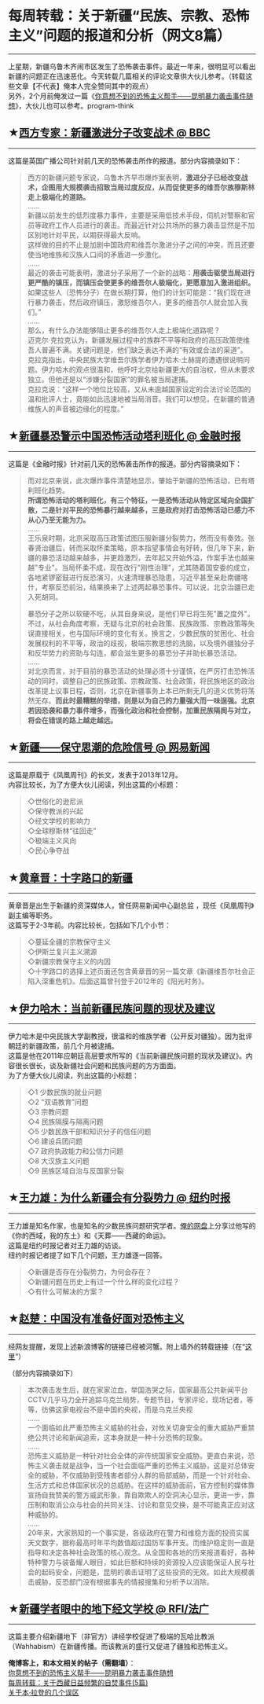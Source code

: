 # 每周转载：关于新疆“民族、宗教、恐怖主义”问题的报道和分析（网文8篇） 

-----

 上星期，新疆乌鲁木齐闹市区发生了恐怖袭击事件。最近一年来，很明显可以看出新疆的问题正在迅速恶化。今天转载几篇相关的评论文章供大伙儿参考。（转载这些文章【不代表】俺本人完全赞同其中的观点）  
 另外，2个月前俺发过一篇《[你意想不到的恐怖主义帮手——昆明暴力袭击事件随想](https://program-think.blogspot.com/2014/03/who-help-terrorism.html)》，大伙儿也可以参考。program-think  
   
 ## ★[西方专家：新疆激进分子改变战术 @ BBC](http://www.bbc.co.uk/zhongwen/simp/world/2014/05/140523_xinjiang_westernexperts.shtml)
---------------------------------------------------------------------------------------------------------------

  
 这篇是英国广播公司针对前几天的恐怖袭击所作的报道。部分内容摘录如下：  
 
> 西方的新疆问题专家说，乌鲁木齐早市爆炸案表明，**激进分子已经改变战术，企图用大规模袭击招致当局过度反应，从而促使更多的维吾尔族穆斯林走上极端化的道路。**  
>  ......  
>  新疆以前发生的低烈度暴力事件，主要是采用低技术手段，伺机对警察和官员等政府工作人员进行的袭击。而最近针对公共场所的暴力袭击显然是不加区别地针对平民，以期获得最大反响。  
>  这样做的目的不止是加剧中国政府和维吾尔激进分子之间的冲突，而且还要使当地维族和汉族人口间的矛盾进一步激化。  
>  ......  
>  最近的袭击可能表明，激进分子采用了一个新的战略：**用袭击驱使当局进行更严酷的镇压，而镇压会使更多的维吾尔人极端化，更愿意加入激进组织。**  
>  如果这些人（恐怖分子）在做长期打算，他们的计划可能是：“我们现在进行暴力袭击，然后政府镇压，激怒维吾尔人，更多的维吾尔人就会加入我们。”  
>  ......  
>  那么，有什么办法能够阻止更多的维吾尔人走上极端化道路呢？  
>  迈克尔·克拉克认为，新疆发展过程中的族群不平等和政府的高压政策使维吾人普遍不满。关键问题是，他们缺乏表达不满的“有效或合法的渠道”。  
>  克拉克指出，中央民族大学维吾尔族学者伊力哈木·土赫提的遭遇很说明问题。伊力哈木的观点很温和，他呼吁北京给新疆更大的自治权，但从未要求独立。但他还是以“涉嫌分裂国家”的罪名被当局逮捕。  
>  克拉克说：“这样一个地位比较高，又从未逾越国家设定的合法讨论范围的温和批评人士，竟能如此迅速地被当局消音。我们可以想见，在新疆的普通维族人的声音被边缘化的程度。”  
   
 ## ★[新疆暴恐警示中国恐怖活动塔利班化 @ 金融时报](http://www.ftchinese.com/story/001056424)
--------------------------------------------------------------------

  
 这篇是《金融时报》针对前几天的恐怖袭击所作的报道。部分内容摘录如下：  
 
> 而对北京来说，此次爆炸事件清楚地显示，肇始于新疆的恐怖活动，已有塔利班化趋势。  
>  **所谓恐怖活动的塔利班化，有三个特征，一是恐怖活动从特定区域向全国扩散，二是针对平民的恐怖暴行越来越多，三是政府对打击恐怖活动已感力不从心乃至无能为力。**  
>  ......  
>  王乐泉时期，北京采取高压政策试图压服新疆分裂势力，然而没有奏效。张春贤治疆后，转而采取怀柔策略，原本指望事情会有好转，但几年下来，新疆的暴恐活动越来越多，并更趋激烈，去年起又开始外溢，作案手法也越来越"专业"。当局怀柔不成，现在改行"刚性治理"，尤其随着国安委的成立，各地紧锣密鼓进行反恐演习，火速清理暴恐隐患，习近平甚至亲赴南疆喀什，考察反恐前沿，结果换来了上述两起暴恐事件。可以说，北京治疆已走入死胡同。  
>    
>  暴恐分子之所以软硬不吃，从其自身来说，是他们早已将生死"置之度外"。不过，从社会角度考察，无疑与北京的社会政策、民族政策、宗教政策等失误直接相关，也与国际环境的变化有关。换言之，少数民族的贫困化、社会发展权利的不平等，政治的歧视，极端宗教思想的洗脑，以及境外疆独分子和反华势力的资助与勾连，都会滋生更多的暴恐分子并助长暴恐活动。  
>  ......  
>  对北京而言，对于目前的暴恐活动的处理必须十分谨慎，在严厉打击恐怖活动的同时，调整自己的民族政策、宗教政策、社会政策，将民族地区的政治改革提上议事日程，否则，北京在新疆事务上本已所剩无几的道义优势将荡然无存。**而此时最糟糕的举措，则是以为自己的力量强大而一味逞强。北京若因恐袭和暴力事件增多，而强化政治和社会控制，加重民族隔阂与对立，将会在错误的路上越走越远。**  
   
 ## ★[新疆——保守思潮的危险信号 @ 网易新闻](http://news.163.com/13/1218/08/9GC6I7GA0001124J_all.html)
---------------------------------------------------------------------------------

  
 这篇是原载于《凤凰周刊》的长文，发表于2013年12月。  
 内容比较长，为了方便大伙儿阅读，列出这篇的小标题：  
 
> ◇世俗化的逊尼派  
>  ◇保守教派的兴起  
>  ◇经文学校的影响力  
>  ◇全球穆斯林“往回走”  
>  ◇极端主义风向  
>  ◇民心争夺战  
   
 ## ★[黄章晋：十字路口的新疆](http://beijingspring.com/bj2/2010/220/2013714200603.htm)
-----------------------------------------------------------------------

  
 黄章晋是出生于新疆的资深媒体人，曾任网易新闻中心副总监 ，现任《凤凰周刊》副主编等职务。  
 这篇写于2-3年前。内容比较长，包括如下几个小节：  
 
> ◇蔓延全疆的宗教保守主义  
>  ◇伊斯兰复兴主义溯源  
>  ◇新疆宗教保守主义的内因  
>  ◇十字路口的选择上述页面还包含黄章晋的另一篇文章《新疆维吾尔社会正陷入深重危机》。后面这篇曾刊登于2012年的《阳光时务》。  
   
   
 ## ★[伊力哈木：当前新疆民族问题的现状及建议](https://docs.google.com/document/d/1g75BCY7OQWIOEkTMyXhAVkhxNwYVsE56bocXJqyP2h8/edit)
------------------------------------------------------------------------------------------------------------

  
 伊力哈木是中央民族大学副教授，很温和的维族学者（公开反对疆独）。因为批评朝廷的新疆政策，前几个月被逮捕。  
 这篇是他在2011年应朝廷高层要求所写的《当前新疆民族问题的现状及建议》。内容很长很长，谈及新疆社会问题和民族问题的方方面面。  
 为了方便大伙儿阅读，列出这篇的小标题：  
 
> ◇1 少数民族的就业问题  
>  ◇2 “双语教育”问题  
>  ◇3 宗教问题  
>  ◇4 民族隔膜与隔离问题  
>  ◇5 少数民族干部和知识分子的信任问题  
>  ◇6 建设兵团问题  
>  ◇7 政府执政能力和公信力问题  
>  ◇8 大汉族主义问题  
>  ◇9 民族区域自治与反国家分裂  
   
 ## ★[王力雄：为什么新疆会有分裂势力 @ 纽约时报](http://cn.nytimes.com/china/20140312/cc12wanglixiongqa/)
----------------------------------------------------------------------------------

  
 王力雄是知名作家，也是知名的少数民族问题研究学者。[俺的网盘](https://github.com/programthink/books)上分享过他写的《你的西域，我的东土》和《天葬——西藏的命运》。  
 这篇是纽约时报记者对王力雄的访谈。  
 纽约时报记者提了如下几个问题，王力雄逐一回答。  
 
> ◇新疆是否存在分裂势力，为何会存在？  
>  ◇新疆问题在历史上有过一个什么样的变化过程？  
>  ◇有什么可解决的方案？  
   
 ## ★[赵楚：中国没有准备好面对恐怖主义](http://blog.sina.com.cn/s/blog_3c7480d30102eloe.html)
-------------------------------------------------------------------------

  
 经网友提醒，发现上述新浪博客的链接已经被河蟹。附上墙外的转载链接（在“[这里](http://chinadigitaltimes.net/chinese/2014/05/%E8%B5%B5%E6%A5%9A%EF%BC%9A%E4%B8%AD%E5%9B%BD%E6%B2%A1%E6%9C%89%E5%87%86%E5%A4%87%E5%A5%BD%E9%9D%A2%E5%AF%B9%E6%81%90%E6%80%96%E4%B8%BB%E4%B9%89/)”）  
   
 （部分内容摘录如下）  
 
> 本次袭击发生后，就在家家泣血，举国浩哭之际，国家最高公共新闻平台CCTV几乎马力全开追踪乌克兰局势，专题节目，专家评论，现场记者，等等，彷佛这家电视台不是中国的央视，而是乌克兰央视  
>  ......  
>  一个面临如此严重恐怖主义威胁的社会，对攸关切身安全的重大威胁严重禁绝公共讨论和新闻追索，这本身就是一种十分恐怖的现象。  
>  ......  
>  恐怖主义威胁是一种针对社会全体的非传统国家安全威胁。更直白来说，恐怖主义袭击就是战争，当一个社会面临严重的恐怖主义威胁，这是对总体安全的威胁，不仅威胁到受残害者部分人群的局部威胁，而是一个针对社会、生活方式和总体国家状况的总威胁。在这样的威胁面前，官方控制的媒体靠宣扬自我赞美的警方威武形象，靠自欺欺人的空洞决心显示，更进一步，靠压制和取消公众与社会的共同关注、讨论和意见交换，是不可能真正应对这种威胁的。  
>  ......  
>  20年来，大家熟知的一个事实是，各级政府在警力和维稳方面的投资实属天文数字，据称最高时年平均数值超过国防军事开支。而维护稳定则一直是指导和决定各种社会政策的核心观念。从全国和各地的历来报道看好，各种特种警力与装备耀人眼目，如此巨额和持续的资源投入应该能保证人民与社会的起码安全，问题是，昆明的袭击证明了这些投资的无效。如此大规模袭击威胁，反恐部门没有根据事先的情报搜集和分析予以消除。  
   
 ## ★[新疆学者眼中的地下经文学校 @ RFI/法广](http://www.chinese.rfi.fr/%E4%B8%AD%E5%9B%BD/20140502-%E6%96%B0%E7%96%86%E5%AD%A6%E8%80%85%E7%9C%BC%E4%B8%AD%E7%9A%84%E5%9C%B0%E4%B8%8B%E7%BB%8F%E6%96%87%E5%AD%A6%E6%A0%A1)
------------------------------------------------------------------------------------------------------------------------------------------------------------------------------------------------------

  
 这篇主要介绍新疆地下（非官方）讲经学校促进了极端的瓦哈比教派（Wahhabism）在新疆传播。而该教派的盛行又促进了疆独和恐怖主义。  
   
   
 **俺博客上，和本文相关的帖子（需翻墙）**：  
 [你意想不到的恐怖主义帮手——昆明暴力袭击事件随想](https://program-think.blogspot.com/2014/03/who-help-terrorism.html)  
 [每周转载：关于西藏日益频繁的自焚事件(5篇)](https://program-think.blogspot.com/2012/12/weekly-share-31.html)  
 [关于本·拉登的几个误区](https://program-think.blogspot.com/2011/05/usama-bin-laden.html) 